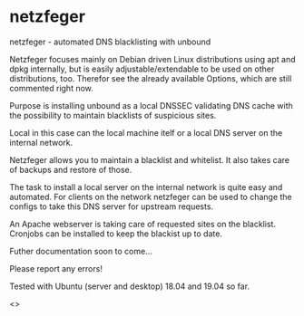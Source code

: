 # netzfeger
netzfeger - automated DNS blacklisting with unbound 



Netzfeger focuses mainly on Debian driven Linux distributions using apt and dpkg internally,
but is easily adjustable/extendable to be used on other distributions, too.
Therefor see the already available Options, which are still commented right now.


Purpose is installing unbound as a local DNSSEC validating DNS cache with the possibility to maintain blacklists of suspicious sites.

Local in this case can the local machine itelf or a local DNS server on the internal network.

Netzfeger allows you to maintain a blacklist and whitelist.
It also takes care of backups and restore of those.

The task to install a local server on the internal network is quite easy and automated.
For clients on the network netzfeger can be used to change the configs to take this DNS server for upstream requests.

An Apache webserver is taking care of requested sites on the blacklist.
Cronjobs can be installed to keep the blackist up to date.


Futher documentation soon to come...


Please report any errors!


Tested with Ubuntu (server and desktop) 18.04 and 19.04 so far.



<<HELP text here>>





